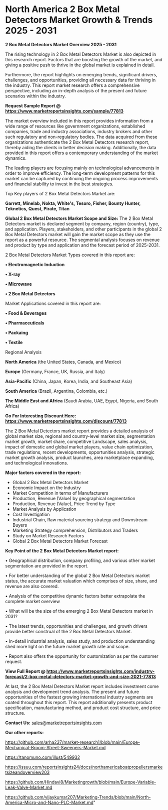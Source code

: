 # North America 2 Box Metal Detectors Market Growth & Trends 2025 - 2031

<Strong> 2 Box Metal Detectors Market Overview 2025 - 2031</strong>

The rising technology in 2 Box Metal Detectors Market is also depicted in this research report. Factors that are boosting the growth of the market, and giving a positive push to thrive in the global market is explained in detail.

Furthermore, the report highlights on emerging trends, significant drivers, challenges, and opportunities, providing all necessary data for thriving in the industry. This report market research offers a comprehensive perspective, including an in-depth analysis of the present and future scenarios within the industry.

<strong>Request Sample Report @ <a href=https://www.marketreportsinsights.com/sample/77813>https://www.marketreportsinsights.com/sample/77813</a></strong>

The market overview included in this report provides information from a wide range of resources like government organizations, established companies, trade and industry associations, industry brokers and other such regulatory and non-regulatory bodies. The data acquired from these organizations authenticate the 2 Box Metal Detectors research report, thereby aiding the clients in better decision making. Additionally, the data provided in this report offers a contemporary understanding of the market dynamics.

The leading players are focusing mainly on technological advancements in order to improve efficiency. The long-term development patterns for this market can be captured by continuing the ongoing process improvements and financial stability to invest in the best strategies.

Top Key players of 2 Box Metal Detectors Market are:

<strong>Garrett, Minelab, Nokta, White&#39;s, Tesoro, Fisher, Bounty Hunter, Teknetics, Quest, Pirate, Titan</strong>

<strong><b>Global 2 Box Metal Detectors Market Scope and Size:</b></strong>
The 2 Box Metal Detectors market is declared segment by company, region (country), type, and application. Players, stakeholders, and other participants in the global 2 Box Metal Detectors market will gain the market scope as they use the report as a powerful resource. The segmental analysis focuses on revenue and product by type and application and the forecast period of 2025-2031.

2 Box Metal Detectors Market Types covered in this report are:

<strong>• Electromagnetic Induction

• X-ray

• Microwave

• 2 Box Metal Detectors</strong>

Market Applications covered in this report are:

<strong>• Food & Beverages

• Pharmaceuticals

• Packaing

• Textile</strong> 

Regional Analysis

<strong>North America</strong> (the United States, Canada, and Mexico)

<strong>Europe</strong> (Germany, France, UK, Russia, and Italy)

<strong>Asia-Pacific</strong> (China, Japan, Korea, India, and Southeast Asia)

<strong>South America</strong> (Brazil, Argentina, Colombia, etc.)

<strong>The Middle East and Africa</strong> (Saudi Arabia, UAE, Egypt, Nigeria, and South Africa)

<strong>Go For Interesting Discount Here: <a href=https://www.marketreportsinsights.com/discount/77813>https://www.marketreportsinsights.com/discount/77813</a></strong>

The 2 Box Metal Detectors market report provides a detailed analysis of global market size, regional and country-level market size, segmentation market growth, market share, competitive Landscape, sales analysis, impact of domestic and global market players, value chain optimization, trade regulations, recent developments, opportunities analysis, strategic market growth analysis, product launches, area marketplace expanding, and technological innovations.

<strong><b>Major factors covered in the report:</b></strong>
<ul>
  <li>Global 2 Box Metal Detectors Market </li>
  <li>Economic Impact on the Industry</li>
  <li>Market Competition in terms of Manufacturers</li>
  <li>Production, Revenue (Value) by geographical segmentation</li>
  <li>Production, Revenue (Value), Price Trend by Type</li>
  <li>Market Analysis by Application</li>
  <li>Cost Investigation</li>
  <li>Industrial Chain, Raw material sourcing strategy and Downstream Buyers</li>
  <li>Marketing Strategy comprehension, Distributors and Traders</li>
  <li>Study on Market Research Factors</li>
  <li>Global 2 Box Metal Detectors Market Forecast</li>
</ul>

<strong><b>Key Point of the 2 Box Metal Detectors Market report:</b></strong>

• Geographical distribution, company profiling, and various other market segmentation are provided in the report.

• For better understanding of the global 2 Box Metal Detectors market status, the accurate market valuation which comprises of size, share, and revenue are also covered.

• Analysis of the competitive dynamic factors better extrapolate the complete market overview

• What will be the size of the emerging 2 Box Metal Detectors market in 2031?

• The latest trends, opportunities and challenges, and growth drivers provide better construal of the 2 Box Metal Detectors Market.

• In-detail industrial analysis, sales study, and production understanding shed more light on the future market growth rate and scope.

• Report also offers the opportunity for customization as per the customer request.

<strong><b>View Full Report @ <a href=https://www.marketreportsinsights.com/industry-forecast/2-box-metal-detectors-market-growth-and-size-2021-77813>https://www.marketreportsinsights.com/industry-forecast/2-box-metal-detectors-market-growth-and-size-2021-77813</a></b></strong>


At last, the 2 Box Metal Detectors Market report includes investment come analysis and development trend analysis. The present and future opportunities of the fastest growing international industry segments are coated throughout this report. This report additionally presents product specification, manufacturing method, and product cost structure, and price structure.

<strong>Contact Us:</strong>
sales@marketreportsinsights.com

<strong>Our other reports:</strong>

<a href=https://github.com/arha237/market-research1/blob/main/Europe-Mechanical-Broom-Street-Sweepers-Market.md>https://github.com/arha237/market-research1/blob/main/Europe-Mechanical-Broom-Street-Sweepers-Market.md</a>

<a href=https://tanomuno.com/illust/549932>https://tanomuno.com/illust/549932</a>

<a href=https://issuu.com/reportsinsights24/docs/northamericaboatpropellersmarketsizeandoverview203>https://issuu.com/reportsinsights24/docs/northamericaboatpropellersmarketsizeandoverview203</a>

<a href=https://github.com/Hindavi8/Marketingrowth/blob/main/Europe-Variable-Leak-Valve-Market.md>https://github.com/Hindavi8/Marketingrowth/blob/main/Europe-Variable-Leak-Valve-Market.md</a>

<a href=https://github.com/vijaykumar207/Marketing-Trends/blob/main/North-America-Micro-and-Nano-PLC-Market.md>https://github.com/vijaykumar207/Marketing-Trends/blob/main/North-America-Micro-and-Nano-PLC-Market.md</a>"
